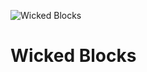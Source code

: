 ![Wicked Blocks](https://github.com/michael-andreuzza/wickedblocks/blob/master/dist/OpenGraph/openGraph.png)



# Wicked Blocks
